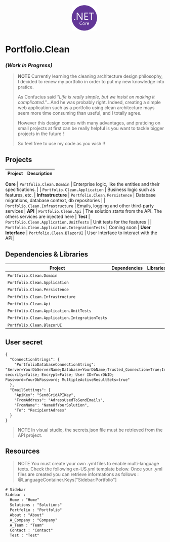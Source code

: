 <div id="header" align="center">
<img src="https://github.com/devicons/devicon/blob/master/icons/dotnetcore/dotnetcore-original.svg" title=".NET" alt=".NET" width="80" height="80"/>&nbsp;
</div>

# Portfolio.Clean
### _(Work in Progress)_

> **NOTE**
> Currently learning the cleaning architecture design philosophy, I decided to renew my portfolio in order to put my new knowledge into pratice.
>
> As Confucius said _"Life is really simple, but we insist on making it complicated."_...And he was probably right.
> Indeed, creating a simple web application such as a portfolio using clean architecture mays seem more time consuming than useful, and I totally agree.
>
> However this design comes with many advantages, and praticing on small projects at first can be really helpful is you want to tackle bigger projects in the future !
>
> So feel free to use my code as you wish !!

<!-- 
```diff
+ # Libraries
``` -->
## __Projects__
| Project | Description |
| --- | --- |
**Core**
| `Portfolio.Clean.Domain` | Enterprise logic, like the entities and their specifications. |
| `Portfolio.Clean.Application` | Business logic such as features, etc. |
**Infrastructure**
| `Portfolio.Clean.Persistence` | Database migrations, database context, db repositories |
| `Portfolio.Clean.Infrastructure` | Emails, logging and other third-party services |
**API**
| `Portfolio.Clean.Api` | The solution starts from the API. The others services are injected here |
**Test**
| `Portfolio.Clean.Application.UnitTests` | Unit tests for the features |
| `Portfolio.Clean.Application.IntegrationTests` | Coming soon |
**User Interface**
| `Portfolio.Clean.BlazorUI` | User Interface to interact with the API|

## __Dependencies & Libraries__
| Project |  Dependencies | Libraries |
| --- | --- | --- |
| `Portfolio.Clean.Domain` |  |  |
| `Portfolio.Clean.Application` |  |  |
| `Portfolio.Clean.Persistence` |  |  |
| `Portfolio.Clean.Infrastructure` |  |  |
| `Portfolio.Clean.Api` |  |  |
| `Portfolio.Clean.Application.UnitTests` |  |  |
| `Portfolio.Clean.Application.IntegrationTests` |  |  |
| `Portfolio.Clean.BlazorUI` |  |  |

## __User secret__
```
{
  "ConnectionStrings": {
    "PortfolioDatabaseConnectionString": "Server=YourDbServerName;Database=YourDbName;Trusted_Connection=True;Integrated security=false; Encrypt=False; User ID=YourDbID; Password=YourDbPassword; MultipleActiveResultSets=true"
  },
  "EmailSettings": {
    "ApiKey": "SendGridAPIKey",
    "FromAddress": "AdressUsedToSendEmails",
    "FromName": "NameOfYourSolution",
    "To": "RecipientAdress"
  }
}
```
> NOTE
> In visual studio, the secrets.json file must be retrieved from the API project.
>

## __Resources__
> NOTE
> You must create your own .yml files to enable multi-language texts. Check the following en-US.yml template below.
> Once your .yml files are created you can retrieve informations as follows : @LanguageContainer.Keys["Sidebar:Portfolio"] 
>

```
# Sidebar
Sidebar :
  Home : "Home"
  Solutions : "Solutions"
  Portfolio : "Portfolio"
  About : "About"
  A_Company : "Company"
  A_Team : "Team"
  Contact : "Contact"
  Test : "Test"
```